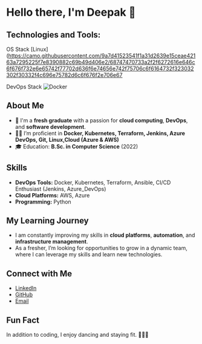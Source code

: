 # Hello there, I'm Deepak 👋

## Technologies and Tools:

 OS Stack 
    [Linux](https://camo.githubusercontent.com/9a7d41523541f1a31d2639e15ceae42163a7295225f7e8390882c69b49d406e2/68747470733a2f2f6272616e646c6f676f732e6e65742f77702d636f6e74656e742f75706c6f6164732f323032302f30332f4c696e75782d6c6f676f2e706e67

  DevOps Stack
 ![Docker](https://img.shields.io/badge/-Docker-2496ED?logo=docker&logoColor=white&style=for-the-badge)
 

## About Me
- 🌱  I'm a **fresh graduate** with a passion for **cloud computing**, **DevOps**, and **software development**. 
- 👨‍💻 I’m proficient in **Docker, Kubernetes, Terraform, Jenkins, Azure DevOps, Git, Linux,Cloud (Azure & AWS)** 
- 🎓 Education: **B.Sc. in Computer Science** (2022)

## Skills
- **DevOps Tools:** Docker, Kubernetes, Terraform, Ansible, CI/CD Enthusiast (Jenkins, Azure_DevOps)
- **Cloud Platforms:** AWS, Azure
- **Programming:** Python

 ## My Learning Journey
  - I am constantly improving my skills in **cloud platforms**, **automation**, and **infrastructure management**.
  - As a fresher, I’m looking for opportunities to grow in a dynamic team, where I can leverage my skills and learn new technologies.

## Connect with Me

- [LinkedIn](https://www.linkedin.com/in/deepakvakkaladevopsmulticloud/)
- [GitHub](https://github.com/DeepakVakkalaDevOpsMutliCloud?tab=repositories)
- [Email](mailto:vakkaladeepak145@gmail.com)

## Fun Fact
In addition to coding, I enjoy dancing and staying fit. 🚶‍♂️💃
